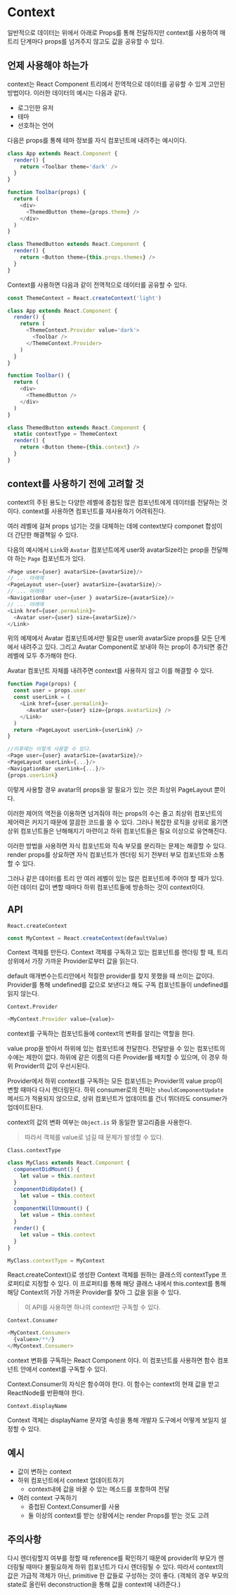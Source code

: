 # Context

일반적으로 데이터는 위에서 아래로 Props를 통해 전달하지만 context를 사용하여 매 트리 단계마다 props를 넘겨주지 않고도 값을 공유할 수 있다.

## 언제 사용해야 하는가

context는 React Component 트리에서 전역적으로 데이터를 공유할 수 있게 고안된 방법이다. 이러한 데이터의 예시는 다음과 같다.

- 로그인한 유저
- 테마
- 선호하는 언어

다음은 props를 통해 테마 정보를 자식 컴포넌트에 내려주는 예시이다.

```javascript
class App extends React.Component {
  render() {
    return <Toolbar theme='dark' />
  }
}

function Toolbar(props) {
  return (
    <div>
      <ThemedButton theme={props.theme} />
    </div>
  )
}

class ThemedButton extends React.Component {
  render() {
    return <Button theme={this.props.themes} />
  }
}
```

Context를 사용하면 다음과 같이 전역적으로 데이터를 공유할 수 있다.

```javascript
const ThemeContext = React.createContext('light')

class App extends React.Component {
  render() {
    return (
      <ThemeContext.Provider value='dark'>
        <Toolbar />
      </ThemeContext.Provider>
    )
  }
}

function Toolbar() {
  return (
    <div>
      <ThemedButton />
    </div>
  )
}

class ThemedButton extends React.Component {
  static contextType = ThemeContext
  render() {
    return <Button theme={this.context} />
  }
}
```

## context를 사용하기 전에 고려할 것

context의 주된 용도는 다양한 레벨에 중첩된 많은 컴포넌트에게 데이터를 전달하는 것이다. context를 사용하면 컴포넌트를 재사용하기 어려워진다.

여러 레벨에 걸쳐 props 넘기는 것을 대체하는 데에 context보다 componet 합성이 더 간단한 해결책일 수 있다.

다음의 예시에서 `Link`와 `Avatar` 컴포넌트에게 user와 avatarSize라는 prop을 전달해야 하는 `Page` 컴포넌트가 있다.

```javascript
<Page user={user} avatarSize={avatarSize}/>
// ... 아래에
<PageLayout user={user} avatarSize={avatarSize}/>
// ... 아래에
<NavigationBar user={user } avatarSize={avatarSize}/>
// ... 아래에
<Link href={user.permalink}>
  <Avatar user={user} size={avatarSize}/>
</Link>
```

위의 예제에서 Avatar 컴포넌트에서만 필요한 user와 avatarSize props를 모든 단계에서 내려주고 있다. 그리고 Avatar Component로 보내야 하는 prop이 추가되면 중간 레벨에 모두 추가해야 한다.

Avatar 컴포넌트 자체를 내려주면 context를 사용하지 않고 이를 해결할 수 있다.

```javascript
function Page(props) {
  const user = props.user
  const userLink = (
    <Link href={user.permalink}>
      <Avatar user={user} size={props.avatarSize} />
    </Link>
  )
  return <PageLayout userLink={userLink} />
}

//이후에는 이렇게 사용할 수 있다.
<Page user={user} avatarSize={avatarSize}/>
<PageLayout userLink={...}/>
<NavigationBar userLink={...}/>
{props.userLink}
```

이렇게 사용할 경우 avatar의 props을 알 필요가 있는 것은 최상위 PageLayout 뿐이다.

이러한 제어의 역전을 이용하면 넘겨줘야 하는 props의 수는 줄고 최상위 컴포넌트의 제어력은 커지기 때문에 깔끔한 코드를 쓸 수 있다. 그러나 복잡한 로직을 상위로 옮기면 상위 컴포넌트들은 난해해지기 마련이고 하위 컴포넌트들은 필요 이상으로 유연해진다.

이러한 방법을 사용하면 자식 컴포넌트와 직속 부모를 분리하는 문제는 해결할 수 있다. render props를 상요하면 자식 컴포넌트가 렌더링 되기 전부터 부모 컴포넌트와 소통할 수 있다.

그러나 같은 데이터를 트리 안 여러 레벨이 있는 많은 컴포넌트에 주어야 할 때가 있다. 이런 데이터 값이 변할 때마다 하위 컴포넌트들에 방송하는 것이 context이다.

## API

`React.createContext`

```javascript
const MyContext = React.createContext(defaultValue)
```

Context 객체를 만든다. Context 객체를 구독하고 있는 컴포넌트를 렌더링 할 때, 트리 상위에서 가장 가까운 Provider로부터 값을 읽는다.

default 매개변수는트리안에서 적절한 provider를 찾지 못했을 때 쓰이는 값이다.
Provider를 통해 undefined를 값으로 보낸다고 해도 구독 컴포넌트들이 undefined를 읽지 않는다.

`Context.Provider`

```javascript
<MyContext.Provider value={value}>
```

context를 구독하는 컴포넌트들에 context의 변화를 알리는 역할을 한다.

value prop을 받아서 하위에 있는 컴포넌트에 전달한다. 전달받을 수 있는 컴포넌트의 수에는 제한이 없다. 하위에 같은 이름의 다른 Provider를 배치할 수 있으며, 이 경우 하위 Provider의 값이 우선시된다.

Provider에서 하위 context를 구독하는 모든 컴포넌트는 Provider의 value prop이 변할 때마다 다시 렌더링된다. 하위 consumer로의 전파는 `shouldComponentUpdate` 메서드가 적용되지 않으므로, 상위 컴포넌트가 업데이트를 건너 뛰더라도 consumer가 업데이트된다.

context의 값의 변화 여부는 `Object.is` 와 동일한 알고리즘을 사용한다.

> 따라서 객체를 value로 넘길 때 문제가 발생할 수 있다.

`Class.contextType`

```javascript
class MyClass extends React.Component {
  componentDidMount() {
    let value = this.context
  }
  componentDidUpdate() {
    let value = this.context
  }
  componentWillUnmount() {
    let value = this.context
  }
  render() {
    let value = this.context
  }
}

MyClass.contextType = MyContext
```

React.createContext()로 생성한 Context 객체를 원하는 클래스의 contextType 프로퍼티로 지정할 수 있다. 이 프로퍼티를 통해 해당 클래스 내에서 this.context를 통해 해당 Context의 가장 가까운 Provider를 찾아 그 값을 읽을 수 있다.

> 이 API를 사용하면 하나의 context만 구독할 수 있다.

`Context.Consumer`

```javascript
<MyContext.Consumer>
  {value=>/**/}
</MyContext.Consumer>
```

context 변화를 구독하는 React Component 이다. 이 컴포넌트를 사용하면 함수 컴포넌트 안에서 context를 구독할 수 있다.

Context.Consumer의 자식은 함수여야 한다. 이 함수는 context의 현재 값을 받고 ReactNode를 반환해야 한다.

`Context.displayName`

Context 객체는 displayName 문자열 속성을 통해 개발자 도구에서 어떻게 보일지 설정할 수 있다.

## 예시

- 값이 변하는 context
- 하위 컴포넌트에서 context 업데이트하기
  - context내에 값을 바꿀 수 있는 메소드를 포함하여 전달
- 여러 context 구독하기
  - 중첩된 Context.Consumer를 사용
  - 둘 이상의 context를 받는 상황에서는 render Props를 받는 것도 고려

## 주의사항

다시 렌더링할지 여부를 정할 때 reference를 확인하기 때문에 provider의 부모가 렌더링될 때마다 불필요하게 하위 컴포넌트가 다시 렌더링될 수 있다.
따라서 context의 값은 가급적 객체가 아닌, primitive 한 값들로 구성하는 것이 좋다. (객체의 경우 부모의 state로 올린뒤 deconstruction을 통해 값을 context에 내려준다.)
